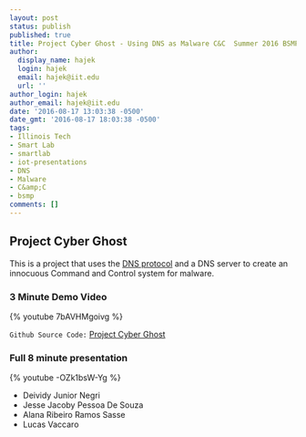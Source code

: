 ```yaml
---
layout: post
status: publish
published: true
title: Project Cyber Ghost - Using DNS as Malware C&C  Summer 2016 BSMP
author:
  display_name: hajek
  login: hajek
  email: hajek@iit.edu
  url: ''
author_login: hajek
author_email: hajek@iit.edu
date: '2016-08-17 13:03:38 -0500'
date_gmt: '2016-08-17 18:03:38 -0500'
tags:
- Illinois Tech
- Smart Lab
- smartlab
- iot-presentations
- DNS
- Malware
- C&amp;C
- bsmp
comments: []
---
```

## Project Cyber Ghost

This is a project that uses the [DNS protocol](https://en.wikipedia.org/wiki/Domain_Name_System "DNS") and a DNS server to create an innocuous Command and Control system for malware.

### 3 Minute Demo Video

{% youtube 7bAVHMgoivg %}

```Github Source Code:``` [Project Cyber Ghost](https://github.com/illinoistech-itm/cyberghost "Proejct Cyber Ghost")

### Full 8 minute presentation

{% youtube -OZk1bsW-Yg %}

* Deividy Junior Negri
* Jesse Jacoby Pessoa De Souza
* Alana Ribeiro Ramos Sasse
* Lucas Vaccaro
